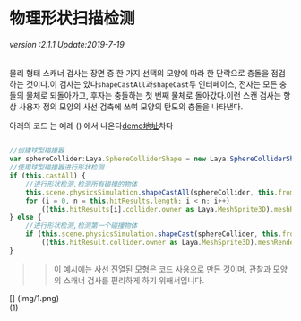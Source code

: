 # 物理形状扫描检测

###### *version :2.1.1   Update:2019-7-19*

물리 형태 스캐너 검사는 장면 중 한 가지 선택의 모양에 따라 한 단락으로 충돌을 점검하는 것이다.이 검사는 있다`shapeCastAll`과`shapeCast`두 인터페이스, 전자는 모든 충돌의 물체로 되돌아가고, 후자는 충돌하는 첫 번째 물체로 돌아갔다.이런 스캔 검사는 항상 사용자 정의 모양의 사선 검측에 쓰여 모양의 탄도의 충돌을 나타낸다.

아래의 코드 는 예례 () 에서 나온다[demo地址](https://layaair.ldc.layabox.com/demo2/?language=ch&category=3d&group=Physics3D&name=PhysicsWorld_RayShapeCast)차다


```typescript

//创建球型碰撞器
var sphereCollider:Laya.SphereColliderShape = new Laya.SphereColliderShape(0.5);
//使用球型碰撞器进行形状检测
if (this.castAll) {
    //进行形状检测,检测所有碰撞的物体
    this.scene.physicsSimulation.shapeCastAll(sphereCollider, this.from, this.to, this.hitResults);
    for (i = 0, n = this.hitResults.length; i < n; i++)
        ((this.hitResults[i].collider.owner as Laya.MeshSprite3D).meshRenderer.sharedMaterial as Laya.BlinnPhongMaterial).albedoColor = new Laya.Vector4(1.0, 0.0, 0.0, 1.0);
} else {
    //进行形状检测,检测第一个碰撞物体
    if (this.scene.physicsSimulation.shapeCast(sphereCollider, this.from, this.to, this.hitResult))
        ((this.hitResult.collider.owner as Laya.MeshSprite3D).meshRenderer.sharedMaterial as Laya.BlinnPhongMaterial).albedoColor = new Laya.Vector4(1.0, 0.0, 0.0, 1.0);
}
```


>> 이 예시에는 사선 진열된 모형은 코드 사용으로 만든 것이며, 관찰과 모양의 스캐너 검사를 편리하게 하기 위해서입니다.
>>

[] (img/1.png)<br>(1)

